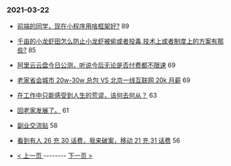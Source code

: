 ### 2021-03-22 
- [前端的同学，现在小程序用啥框架好?](https://www.v2ex.com/t/763801) 89
- [千亩的小龙虾田怎么防止小龙虾被偷或者投毒,技术上或者制度上的方案有那些?](https://www.v2ex.com/t/763908) 85
- [阿里云云盘今日公测，听说今后无论是否付费都不限速](https://www.v2ex.com/t/763938) 69
- [老家省会城市 20w-30w 总包 VS 北京一线互联网 20k 月薪](https://www.v2ex.com/t/763888) 69
- [在工作中只能感受到人生的荒谬，该何去何从？](https://www.v2ex.com/t/763853) 63
- [回老家发展了。](https://www.v2ex.com/t/763799) 61
- [副业交流贴](https://www.v2ex.com/t/763983) 58
- [看到有人 26 充 30 话费，我来破案，移动 21 充 31 话费](https://www.v2ex.com/t/764002) 56 

- [ < 上一页 ](https://github.com/able8/v2ex-hot-record/blob/master/2021-03-21.md) -------- [ 下一页 > ](https://github.com/able8/v2ex-hot-record/blob/master/2021-03-23.md)